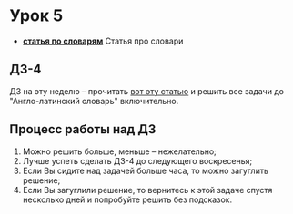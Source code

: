 # Урок 5

- [__статья по словарям__](https://github.com/DSFBL/1_python_public/blob/main/lesson_5/4_dictionaries.ipynb) Статья про словари

## ДЗ-4

ДЗ на эту неделю – прочитать [вот эту статью](https://pythontutor.ru/lessons/dicts/) и решить все задачи до "Англо-латинский словарь" включительно.

## Процесс работы над ДЗ
1. Можно решить больше, меньше – нежелательно;
2. Лучше успеть сделать ДЗ-4 до следующего воскресенья;
3. Если Вы сидите над задачей больше часа, то можно загуглить решение;
4. Если Вы загуглили решение, то вернитесь к этой задаче спустя несколько дней и попробуйте решить без подсказок.
